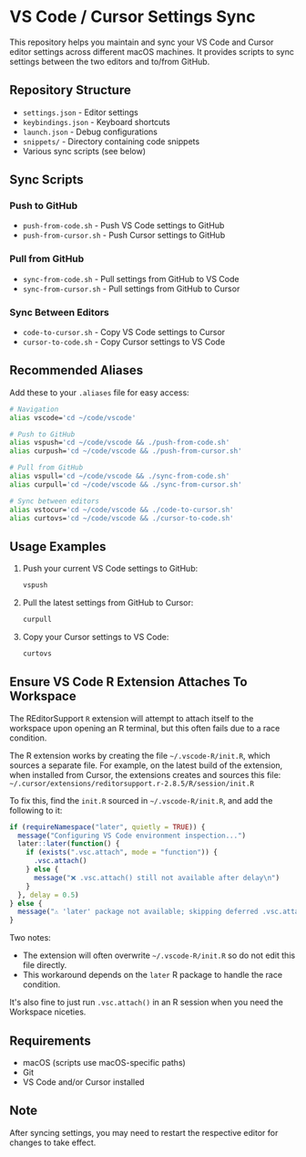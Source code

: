 # VS Code / Cursor Settings Sync

This repository helps you maintain and sync your VS Code and Cursor editor settings across different macOS machines. It provides scripts to sync settings between the two editors and to/from GitHub.

## Repository Structure

- `settings.json` - Editor settings
- `keybindings.json` - Keyboard shortcuts
- `launch.json` - Debug configurations
- `snippets/` - Directory containing code snippets
- Various sync scripts (see below)

## Sync Scripts

### Push to GitHub
- `push-from-code.sh` - Push VS Code settings to GitHub
- `push-from-cursor.sh` - Push Cursor settings to GitHub

### Pull from GitHub
- `sync-from-code.sh` - Pull settings from GitHub to VS Code
- `sync-from-cursor.sh` - Pull settings from GitHub to Cursor

### Sync Between Editors
- `code-to-cursor.sh` - Copy VS Code settings to Cursor
- `cursor-to-code.sh` - Copy Cursor settings to VS Code

## Recommended Aliases

Add these to your `.aliases` file for easy access:

```bash
# Navigation
alias vscode='cd ~/code/vscode'

# Push to GitHub
alias vspush='cd ~/code/vscode && ./push-from-code.sh'
alias curpush='cd ~/code/vscode && ./push-from-cursor.sh'

# Pull from GitHub
alias vspull='cd ~/code/vscode && ./sync-from-code.sh'
alias curpull='cd ~/code/vscode && ./sync-from-cursor.sh'

# Sync between editors
alias vstocur='cd ~/code/vscode && ./code-to-cursor.sh'
alias curtovs='cd ~/code/vscode && ./cursor-to-code.sh'
```

## Usage Examples

1. Push your current VS Code settings to GitHub:
   ```bash
   vspush
   ```

2. Pull the latest settings from GitHub to Cursor:
   ```bash
   curpull
   ```

3. Copy your Cursor settings to VS Code:
   ```bash
   curtovs
   ```

## Ensure VS Code R Extension Attaches To Workspace

The REditorSupport `R` extension will attempt to attach itself to the workspace upon opening an R terminal, but this often fails due to a race condition.

The R extension works by creating the file `~/.vscode-R/init.R`, which sources a separate file. For example, on the latest build of the extension, when installed from Cursor, the extensions creates and sources this file: `~/.cursor/extensions/reditorsupport.r-2.8.5/R/session/init.R`

To fix this, find the `init.R` sourced in `~/.vscode-R/init.R`, and add the following to it:

```r
if (requireNamespace("later", quietly = TRUE)) {
  message("Configuring VS Code environment inspection...")
  later::later(function() {
    if (exists(".vsc.attach", mode = "function")) {
      .vsc.attach()
    } else {
      message("❌ .vsc.attach() still not available after delay\n")
    }
  }, delay = 0.5)
} else {
  message("⚠️ 'later' package not available; skipping deferred .vsc.attach()\n")
}
```

Two notes:

* The extension will often overwrite `~/.vscode-R/init.R` so do not edit this file directly.
* This workaround depends on the `later` R package to handle the race condition.

It's also fine to just run `.vsc.attach()` in an R session when you need the Workspace niceties.

## Requirements

- macOS (scripts use macOS-specific paths)
- Git
- VS Code and/or Cursor installed

## Note

After syncing settings, you may need to restart the respective editor for changes to take effect.
